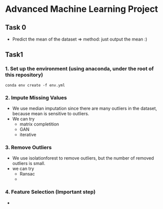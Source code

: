 # Advanced Machine Learning Project

## Task 0

* Predict the mean of the dataset => method: just output the mean :)

## Task1

### 1. Set up the environment (using anaconda, under the root of this repository)

```shell
conda env create -f env.yml
```

### 2. Impute Missing Values

* We use median imputation since there are many outliers in the dataset, because mean is sensitive to outliers.
* We can try
  * matrix completition
  * GAN
  * iterative

### 3. Remove Outliers

* We use isolationforest to remove outliers, but the number of removed outliers is small. 
* we can try
  * Ransac
  * 

### 4. Feature Selection (Important step)

* 